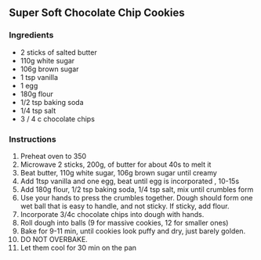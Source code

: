 ## Super Soft Chocolate Chip Cookies


### Ingredients

* 2 sticks of salted butter
* 110g white sugar
* 106g brown sugar
* 1 tsp vanilla
* 1 egg
* 180g flour
* 1/2 tsp baking soda
* 1/4 tsp salt
* 3 / 4 c chocolate chips

### Instructions

1. Preheat oven to 350
2. Microwave 2 sticks, 200g, of butter for about 40s to melt it
3. Beat butter, 110g white sugar, 106g brown sugar until creamy
4. Add 1tsp vanilla and one egg, beat until egg is incorporated , 10-15s
5. Add 180g flour, 1/2 tsp baking soda, 1/4 tsp salt, mix until crumbles form
6. Use your hands to press the crumbles together.  Dough should form one wet ball that is easy to handle, and not sticky.  If sticky, add flour.
7. Incorporate 3/4c chocolate chips into dough with hands.
8. Roll dough into balls (9 for massive cookies, 12 for smaller ones)
9. Bake for 9-11 min, until cookies look puffy and dry, just barely golden.
10. DO NOT OVERBAKE.
11. Let them cool for 30 min on the pan